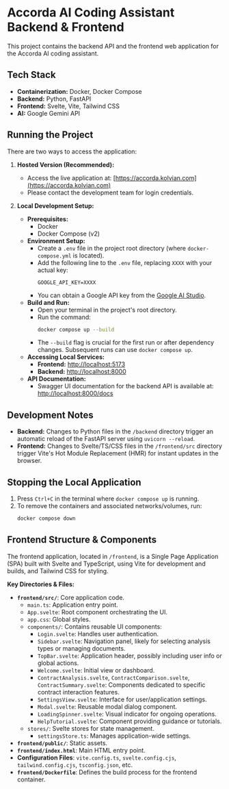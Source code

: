 # Accorda AI Coding Assistant Backend & Frontend

This project contains the backend API and the frontend web application for the Accorda AI coding assistant.

## Tech Stack

*   **Containerization:** Docker, Docker Compose
*   **Backend:** Python, FastAPI
*   **Frontend:** Svelte, Vite, Tailwind CSS
*   **AI:** Google Gemini API

## Running the Project

There are two ways to access the application:

1.  **Hosted Version (Recommended):**
    *   Access the live application at: [https://accorda.kolvian.com](https://accorda.kolvian.com)
    *   Please contact the development team for login credentials.

2.  **Local Development Setup:**

    *   **Prerequisites:**
        *   Docker
        *   Docker Compose (v2)
    *   **Environment Setup:**
        *   Create a `.env` file in the project root directory (where `docker-compose.yml` is located).
        *   Add the following line to the `.env` file, replacing `XXXX` with your actual key:
            ```
            GOOGLE_API_KEY=XXXX
            ```
        *   You can obtain a Google API key from the [Google AI Studio](https://aistudio.google.com/app/apikey).
    *   **Build and Run:**
        *   Open your terminal in the project's root directory.
        *   Run the command:
            ```bash
            docker compose up --build
            ```
        *   The `--build` flag is crucial for the first run or after dependency changes. Subsequent runs can use `docker compose up`.
    *   **Accessing Local Services:**
        *   **Frontend:** [http://localhost:5173](http://localhost:5173)
        *   **Backend:** [http://localhost:8000](http://localhost:8000)
    *   **API Documentation:**
        *   Swagger UI documentation for the backend API is available at: [http://localhost:8000/docs](http://localhost:8000/docs)

## Development Notes

*   **Backend:** Changes to Python files in the `/backend` directory trigger an automatic reload of the FastAPI server using `uvicorn --reload`.
*   **Frontend:** Changes to Svelte/TS/CSS files in the `/frontend/src` directory trigger Vite's Hot Module Replacement (HMR) for instant updates in the browser.

## Stopping the Local Application

1.  Press `Ctrl+C` in the terminal where `docker compose up` is running.
2.  To remove the containers and associated networks/volumes, run:
    ```bash
    docker compose down
    ```

## Frontend Structure & Components

The frontend application, located in `/frontend`, is a Single Page Application (SPA) built with Svelte and TypeScript, using Vite for development and builds, and Tailwind CSS for styling.

**Key Directories & Files:**

*   **`frontend/src/`**: Core application code.
    *   `main.ts`: Application entry point.
    *   `App.svelte`: Root component orchestrating the UI.
    *   `app.css`: Global styles.
    *   `components/`: Contains reusable UI components:
        *   `Login.svelte`: Handles user authentication.
        *   `Sidebar.svelte`: Navigation panel, likely for selecting analysis types or managing documents.
        *   `TopBar.svelte`: Application header, possibly including user info or global actions.
        *   `Welcome.svelte`: Initial view or dashboard.
        *   `ContractAnalysis.svelte`, `ContractComparison.svelte`, `ContractSummary.svelte`: Components dedicated to specific contract interaction features.
        *   `SettingsView.svelte`: Interface for user/application settings.
        *   `Modal.svelte`: Reusable modal dialog component.
        *   `LoadingSpinner.svelte`: Visual indicator for ongoing operations.
        *   `HelpTutorial.svelte`: Component providing guidance or tutorials.
    *   `stores/`: Svelte stores for state management.
        *   `settingsStore.ts`: Manages application-wide settings.
*   **`frontend/public/`**: Static assets.
*   **`frontend/index.html`**: Main HTML entry point.
*   **Configuration Files**: `vite.config.ts`, `svelte.config.cjs`, `tailwind.config.cjs`, `tsconfig.json`, etc.
*   **`frontend/Dockerfile`**: Defines the build process for the frontend container.